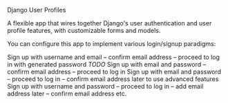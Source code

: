 Django User Profiles

A flexible app that wires together Django's user authentication and user profile features, with customizable forms and models.

You can configure this app to implement various login/signup paradigms:

Sign up with username and email – confirm email address – proceed to log in with generated password *TODO*
Sign up with email and password – confirm email address – proceed to log in
Sign up with email and password – proceed to log in – confirm email address later to use advanced features
Sign up with username and password – proceed to log in – add email address later – confirm email address
etc.
